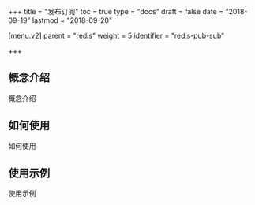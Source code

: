 +++
title = "发布订阅"
toc = true
type = "docs"
draft = false
date = "2018-09-19"
lastmod = "2018-09-20"

[menu.v2]
  parent = "redis"
  weight = 5
  identifier = "redis-pub-sub"

+++

## 概念介绍

概念介绍

## 如何使用

如何使用

## 使用示例

使用示例
